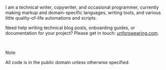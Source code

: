 I am a technical writer, copywriter, and occasional programmer, currently making markup and domain-specific languages, writing tools, and various little quality-of-life automations and scripts.

Need help writing technical blog posts, onboarding guides, or documentation for your project? Please get in touch: [unforswearing.com](https://unforswearing.com).

<br />

> [!NOTE]
> All code is in the public domain unless otherwise specified.
